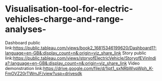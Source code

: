 # Visualisation-tool-for-electric-vehicles-charge-and-range-analyses-


Dashboard public link:https://public.tableau.com/views/book2_16815346199620/Dashboard1?:language=en-GB&:display_count=n&:origin=viz_share_link
Story public link:https://public.tableau.com/views/storyofElectricVehicle/StoryofEVinIndia?:language=en-GB&:display_count=n&:origin=viz_share_link
Video demonstration link:https://drive.google.com/file/d/1ipt1_sxNRbWvpWph_K-FmOVZ20rTWmJF/view?usp=drivesdk
